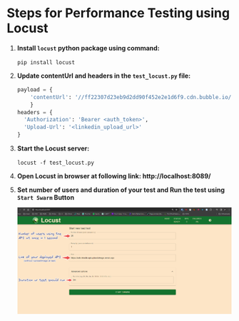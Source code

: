 # Steps for Performance Testing using Locust

1. **Install `locust` python package using command:**
   
   `pip install locust`

2. **Update contentUrl and headers in the `test_locust.py` file:**
   ```python
   payload = {
       'contentUrl': '//ff22307d23eb9d2dd90f452e2e1d6f9.cdn.bubble.io/f1705957170658x141430425408167310/fake_note.png'
       }
   headers = {
     'Authorization': 'Bearer <auth_token>',
     'Upload-Url': '<linkedin_upload_url>'
   }
   ```

3. **Start the Locust server:** 
   
   `locust -f test_locust.py`

4. **Open Locust in browser at following link: http://localhost:8089/**

5. **Set number of users and duration of your test and Run the test using `Start Swarm` Button**
   
   <img title="" src="Locust_Homepage_Annotate.png" alt="locust homepage" width="666">




